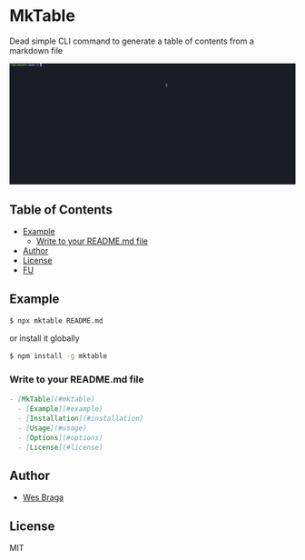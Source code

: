 # MkTable

Dead simple CLI command to generate a table of contents from a markdown file

![mktable in action](./assets/mktable.gif)

## Table of Contents

* [Example](#example)
  * [Write to your README.md file](#write-to-your-readme.md-file)
* [Author](#author)
* [License](#license)
* [FU](#fu)

## Example

```bash
$ npx mktable README.md
```

or install it globally

```bash
$ npm install -g mktable
```

### Write to your README.md file

```markdown
- [MkTable](#mktable)
  - [Example](#example)
  - [Installation](#installation)
  - [Usage](#usage)
  - [Options](#options)
  - [License](#license)
```

## Author

* [Wes Braga](https://github.com/wesbragagt)

## License

MIT
